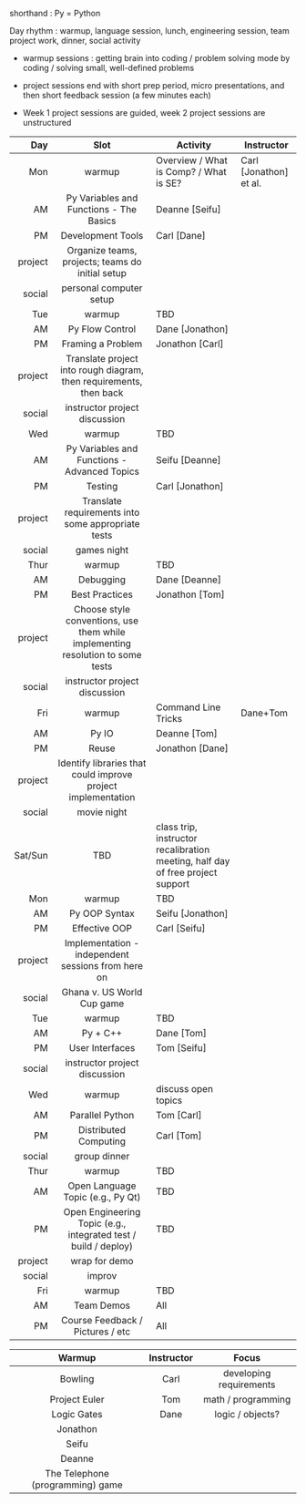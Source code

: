shorthand : Py = Python

Day rhythm : warmup, language session, lunch, engineering session, team project work, dinner, social activity

- warmup sessions : getting brain into coding / problem solving mode by coding / solving small, well-defined problems

- project sessions end with short prep period, micro presentations, and then short feedback session (a few minutes each)

- Week 1 project sessions are guided, week 2 project sessions are unstructured

Day | Slot | Activity | Instructor
---:|:----:|----------|-----------
Mon | warmup | Overview / What is Comp? / What is SE? | Carl [Jonathon] et al.
 | AM | Py Variables and Functions - The Basics | Deanne [Seifu]
 | PM | Development Tools | Carl [Dane]
 | project | Organize teams, projects; teams do initial setup
 | social | personal computer setup
Tue | warmup | TBD
 | AM | Py Flow Control | Dane [Jonathon]
 | PM | Framing a Problem | Jonathon [Carl]
 | project | Translate project into rough diagram, then requirements, then back
 | social | instructor project discussion
Wed | warmup | TBD
 | AM | Py Variables and Functions - Advanced Topics | Seifu [Deanne]
 | PM | Testing | Carl [Jonathon]
 | project | Translate requirements into some appropriate tests
 | social | games night
Thur | warmup | TBD
 | AM | Debugging | Dane [Deanne]
 | PM | Best Practices | Jonathon [Tom]
 | project | Choose style conventions, use them while implementing resolution to some tests
 | social | instructor project discussion
Fri | warmup | Command Line Tricks | Dane+Tom
 | AM | Py IO | Deanne [Tom]
 | PM | Reuse | Jonathon [Dane]
 | project | Identify libraries that could improve project implementation
 | social | movie night
Sat/Sun | TBD | class trip, instructor recalibration meeting, half day of free project support
Mon | warmup | TBD
 | AM | Py OOP Syntax | Seifu [Jonathon]
 | PM | Effective OOP | Carl [Seifu]
 | project | Implementation - independent sessions from here on
 | social | Ghana v. US World Cup game
Tue | warmup | TBD
 | AM | Py + C++ | Dane [Tom]
 | PM | User Interfaces | Tom [Seifu]
 | social | instructor project discussion
Wed | warmup | discuss open topics 
 | AM | Parallel Python | Tom [Carl]
 | PM | Distributed Computing | Carl [Tom]
 | social | group dinner
Thur | warmup | TBD
 | AM | Open Language Topic (e.g., Py Qt) | TBD
 | PM | Open Engineering Topic (e.g., integrated test / build / deploy) | TBD
 | project | wrap for demo
 | social | improv
Fri | warmup | TBD
 | AM | Team Demos | All
 | PM | Course Feedback / Pictures / etc | All


Warmup | Instructor | Focus
:-----:|:----------:|:------:
Bowling | Carl | developing requirements
Project Euler | Tom | math / programming
Logic Gates | Dane | logic / objects?
 | Jonathon |
 | Seifu |
 | Deanne |
The Telephone (programming) game | |
